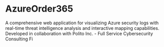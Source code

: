 # AzureOrder365
A comprehensive web application for visualizing Azure security logs with real-time threat intelligence analysis and interactive mapping capabilities. Developed in collaboration with Polito Inc. - Full Service Cybersecurity Consulting Fi

